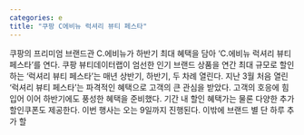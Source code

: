 ```yaml
---
categories: e
title: "쿠팡 C에비뉴 럭셔리 뷰티 페스타"
---
```

 쿠팡의 프리미엄 브랜드관 C.에비뉴가 하반기 최대 혜택을 담아 ‘C.에비뉴 럭셔리 뷰티 페스타’를 연다. 쿠팡 뷰티데이터랩이 엄선한 인기 브랜드 상품을 연간 최대 규모로 할인하는 ‘럭셔리 뷰티 페스타’는 매년 상반기, 하반기, 두 차례 열린다. 지난 3월 처음 열린 ‘럭셔리 뷰티 페스타’는 파격적인 혜택으로 고객의 큰 관심을 받았다. 고객의 호응에 힘 입어 이어 하반기에도 풍성한 혜택을 준비했다. 기간 내 할인 혜택가는 물론 다양한 추가 할인쿠폰도 제공한다. 이번 행사는 오는 9일까지 진행된다. 이밖에 브랜드 별 단 하루 추가 할